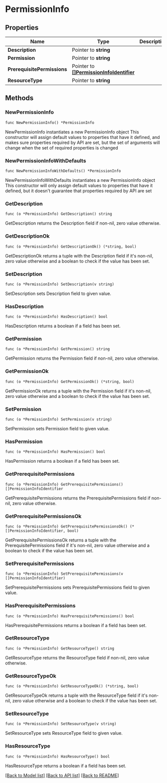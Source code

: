 # PermissionInfo

## Properties

Name | Type | Description | Notes
------------ | ------------- | ------------- | -------------
**Description** | Pointer to **string** |  | [optional] 
**Permission** | Pointer to **string** |  | [optional] 
**PrerequisitePermissions** | Pointer to [**[]PermissionInfoIdentifier**](PermissionInfoIdentifier.md) |  | [optional] 
**ResourceType** | Pointer to **string** |  | [optional] 

## Methods

### NewPermissionInfo

`func NewPermissionInfo() *PermissionInfo`

NewPermissionInfo instantiates a new PermissionInfo object
This constructor will assign default values to properties that have it defined,
and makes sure properties required by API are set, but the set of arguments
will change when the set of required properties is changed

### NewPermissionInfoWithDefaults

`func NewPermissionInfoWithDefaults() *PermissionInfo`

NewPermissionInfoWithDefaults instantiates a new PermissionInfo object
This constructor will only assign default values to properties that have it defined,
but it doesn't guarantee that properties required by API are set

### GetDescription

`func (o *PermissionInfo) GetDescription() string`

GetDescription returns the Description field if non-nil, zero value otherwise.

### GetDescriptionOk

`func (o *PermissionInfo) GetDescriptionOk() (*string, bool)`

GetDescriptionOk returns a tuple with the Description field if it's non-nil, zero value otherwise
and a boolean to check if the value has been set.

### SetDescription

`func (o *PermissionInfo) SetDescription(v string)`

SetDescription sets Description field to given value.

### HasDescription

`func (o *PermissionInfo) HasDescription() bool`

HasDescription returns a boolean if a field has been set.

### GetPermission

`func (o *PermissionInfo) GetPermission() string`

GetPermission returns the Permission field if non-nil, zero value otherwise.

### GetPermissionOk

`func (o *PermissionInfo) GetPermissionOk() (*string, bool)`

GetPermissionOk returns a tuple with the Permission field if it's non-nil, zero value otherwise
and a boolean to check if the value has been set.

### SetPermission

`func (o *PermissionInfo) SetPermission(v string)`

SetPermission sets Permission field to given value.

### HasPermission

`func (o *PermissionInfo) HasPermission() bool`

HasPermission returns a boolean if a field has been set.

### GetPrerequisitePermissions

`func (o *PermissionInfo) GetPrerequisitePermissions() []PermissionInfoIdentifier`

GetPrerequisitePermissions returns the PrerequisitePermissions field if non-nil, zero value otherwise.

### GetPrerequisitePermissionsOk

`func (o *PermissionInfo) GetPrerequisitePermissionsOk() (*[]PermissionInfoIdentifier, bool)`

GetPrerequisitePermissionsOk returns a tuple with the PrerequisitePermissions field if it's non-nil, zero value otherwise
and a boolean to check if the value has been set.

### SetPrerequisitePermissions

`func (o *PermissionInfo) SetPrerequisitePermissions(v []PermissionInfoIdentifier)`

SetPrerequisitePermissions sets PrerequisitePermissions field to given value.

### HasPrerequisitePermissions

`func (o *PermissionInfo) HasPrerequisitePermissions() bool`

HasPrerequisitePermissions returns a boolean if a field has been set.

### GetResourceType

`func (o *PermissionInfo) GetResourceType() string`

GetResourceType returns the ResourceType field if non-nil, zero value otherwise.

### GetResourceTypeOk

`func (o *PermissionInfo) GetResourceTypeOk() (*string, bool)`

GetResourceTypeOk returns a tuple with the ResourceType field if it's non-nil, zero value otherwise
and a boolean to check if the value has been set.

### SetResourceType

`func (o *PermissionInfo) SetResourceType(v string)`

SetResourceType sets ResourceType field to given value.

### HasResourceType

`func (o *PermissionInfo) HasResourceType() bool`

HasResourceType returns a boolean if a field has been set.


[[Back to Model list]](../README.md#documentation-for-models) [[Back to API list]](../README.md#documentation-for-api-endpoints) [[Back to README]](../README.md)



